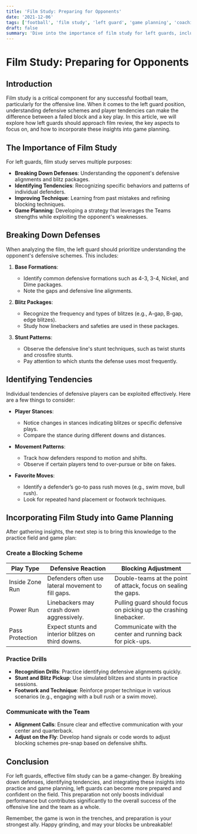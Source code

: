 ```yaml
---
title: 'Film Study: Preparing for Opponents'
date: '2021-12-06'
tags: ['football', 'film study', 'left guard', 'game planning', 'coaching tips', 'player knowledge', 'strategy', 'offensive line', 'tendencies']
draft: false
summary: 'Dive into the importance of film study for left guards, including techniques for breaking down defenses, identifying tendencies, and effective game planning.'
---
```


# Film Study: Preparing for Opponents

## Introduction
Film study is a critical component for any successful football team, particularly for the offensive line. When it comes to the left guard position, understanding defensive schemes and player tendencies can make the difference between a failed block and a key play. In this article, we will explore how left guards should approach film review, the key aspects to focus on, and how to incorporate these insights into game planning.

## The Importance of Film Study

For left guards, film study serves multiple purposes:

- **Breaking Down Defenses**: Understanding the opponent's defensive alignments and blitz packages.
- **Identifying Tendencies**: Recognizing specific behaviors and patterns of individual defenders.
- **Improving Technique**: Learning from past mistakes and refining blocking techniques.
- **Game Planning**: Developing a strategy that leverages the Teams strengths while exploiting the opponent's weaknesses.

## Breaking Down Defenses

When analyzing the film, the left guard should prioritize understanding the opponent's defensive schemes. This includes:

1. **Base Formations**:
    - Identify common defensive formations such as 4-3, 3-4, Nickel, and Dime packages.
    - Note the gaps and defensive line alignments.

2. **Blitz Packages**:
    - Recognize the frequency and types of blitzes (e.g., A-gap, B-gap, edge blitzes).
    - Study how linebackers and safeties are used in these packages.

3. **Stunt Patterns**:
    - Observe the defensive line's stunt techniques, such as twist stunts and crossfire stunts.
    - Pay attention to which stunts the defense uses most frequently.

## Identifying Tendencies

Individual tendencies of defensive players can be exploited effectively. Here are a few things to consider:

- **Player Stances**:
    - Notice changes in stances indicating blitzes or specific defensive plays.
    - Compare the stance during different downs and distances.

- **Movement Patterns**:
    - Track how defenders respond to motion and shifts.
    - Observe if certain players tend to over-pursue or bite on fakes.

- **Favorite Moves**:
    - Identify a defender’s go-to pass rush moves (e.g., swim move, bull rush).
    - Look for repeated hand placement or footwork techniques.

## Incorporating Film Study into Game Planning

After gathering insights, the next step is to bring this knowledge to the practice field and game plan:

### Create a Blocking Scheme

| Play Type                | Defensive Reaction                                 | Blocking Adjustment                                            |
|--------------------------|----------------------------------------------------|---------------------------------------------------------------|
| Inside Zone Run          | Defenders often use lateral movement to fill gaps. | Double-teams at the point of attack, focus on sealing the gaps. |
| Power Run                | Linebackers may crash down aggressively.           | Pulling guard should focus on picking up the crashing linebacker. |
| Pass Protection          | Expect stunts and interior blitzes on third downs. | Communicate with the center and running back for pick-ups.       |

### Practice Drills

- **Recognition Drills**: Practice identifying defensive alignments quickly.
- **Stunt and Blitz Pickup**: Use simulated blitzes and stunts in practice sessions.
- **Footwork and Technique**: Reinforce proper technique in various scenarios (e.g., engaging with a bull rush or a swim move).

### Communicate with the Team

- **Alignment Calls**: Ensure clear and effective communication with your center and quarterback.
- **Adjust on the Fly**: Develop hand signals or code words to adjust blocking schemes pre-snap based on defensive shifts.

## Conclusion

For left guards, effective film study can be a game-changer. By breaking down defenses, identifying tendencies, and integrating these insights into practice and game planning, left guards can become more prepared and confident on the field. This preparation not only boosts individual performance but contributes significantly to the overall success of the offensive line and the team as a whole.

Remember, the game is won in the trenches, and preparation is your strongest ally. Happy grinding, and may your blocks be unbreakable!
```